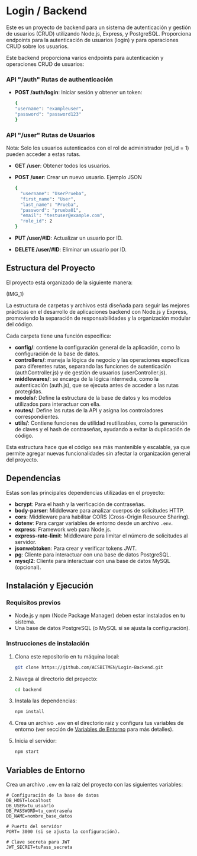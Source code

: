 # Login / Backend

Este es un proyecto de backend para un sistema de autenticación y gestión de usuarios (CRUD) utilizando Node.js, Express, y PostgreSQL. Proporciona endpoints para la autenticación de usuarios (login) y para operaciones CRUD sobre los usuarios.

Este backend proporciona varios endpoints para autenticación y operaciones CRUD de usuarios:

### API "/auth" Rutas de authenticación 

- **POST /auth/login**: Iniciar sesión y obtener un token:
    ```bash
    {
    "username": "exampleuser",
    "password": "password123"
    }
    ```

### API "/user" Rutas de Usuarios

Nota: Solo los usuarios autenticados con el rol de administrador (rol_id = 1) pueden acceder a estas rutas.

- **GET /user**: Obtener todos los usuarios.
- **POST /user**: Crear un nuevo usuario. 
Ejemplo JSON
    ```bash
    {
      "username": "UserPrueba",
      "first_name": "User",
      "last_name": "Prueba",
      "password": "prueba01",
      "email": "testuser@example.com",
      "role_id": 2
    }
    ```

- **PUT /user/#ID**: Actualizar un usuario por ID.
- **DELETE /user/#ID**: Eliminar un usuario por ID.


## Estructura del Proyecto
El proyecto está organizado de la siguiente manera:

(IMG_1)


La estructura de carpetas y archivos está diseñada para seguir las mejores prácticas en el desarrollo de aplicaciones backend con Node.js y Express, promoviendo la separación de responsabilidades y la organización modular del código. 

Cada carpeta tiene una función específica: 

- **config/**: contiene la configuración general de la aplicación, como la configuración de la base de datos.
- **controllers/**: maneja la lógica de negocio y las operaciones específicas para diferentes rutas, separando las funciones de autenticación (authController.js) y de gestión de usuarios (userController.js). 
- **middlewares/**: se encarga de la lógica intermedia, como la autenticación 
(auth.js), que se ejecuta antes de acceder a las rutas protegidas. 
- **models/**: Define la estructura de la base de datos y los modelos utilizados para interactuar con ella.
- **routes/**: Define las rutas de la API y asigna los controladores correspondientes.
- **utils/**: Contiene funciones de utilidad reutilizables, como la generación de claves y el hash de contraseñas, ayudando a evitar la duplicación de código.

Esta estructura hace que el código sea más mantenible y escalable, ya que permite agregar nuevas funcionalidades sin afectar la organización general del proyecto.

## Dependencias

Estas son las principales dependencias utilizadas en el proyecto:

- **bcrypt**: Para el hash y la verificación de contraseñas.
- **body-parser**: Middleware para analizar cuerpos de solicitudes HTTP.
- **cors**: Middleware para habilitar CORS (Cross-Origin Resource Sharing).
- **dotenv**: Para cargar variables de entorno desde un archivo `.env`.
- **express**: Framework web para Node.js.
- **express-rate-limit**: Middleware para limitar el número de solicitudes al servidor.
- **jsonwebtoken**: Para crear y verificar tokens JWT.
- **pg**: Cliente para interactuar con una base de datos PostgreSQL.
- **mysql2**: Cliente para interactuar con una base de datos MySQL (opcional).


## Instalación y Ejecución

### Requisitos previos

- Node.js y npm (Node Package Manager) deben estar instalados en tu sistema.
- Una base de datos PostgreSQL (o MySQL si se ajusta la configuración).

### Instrucciones de instalación

1. Clona este repositorio en tu máquina local:
    ```bash
    git clone https://github.com/ACSBITMEN/Login-Backend.git
    ```
2. Navega al directorio del proyecto:
    ```bash
    cd backend
    ```
3. Instala las dependencias:
    ```bash
    npm install
    ```
4. Crea un archivo `.env` en el directorio raíz y configura tus variables de entorno (ver sección de [Variables de Entorno](#variables-de-entorno) para más detalles).

5. Inicia el servidor:
    ```bash
    npm start
    ```

## Variables de Entorno

Crea un archivo `.env` en la raíz del proyecto con las siguientes variables:

```env
# Configuración de la base de datos
DB_HOST=localhost
DB_USER=tu_usuario
DB_PASSWORD=tu_contraseña
DB_NAME=nombre_base_datos

# Puerto del servidor
PORT= 3000 (si se ajusta la configuración).

# Clave secreta para JWT
JWT_SECRET=tuPass_secreta
